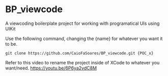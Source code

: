 # BP_viewcode
A viewcoding boilerplate project for working with programatical UIs using UIKit

Use the following command, changing the {name} for whatever you want it to be.

```
git clone https://github.com/CaioFaSoares/BP_viewcode.git {POC_x}
```

Refer to this video to rename the project inside of XCode to whatever you want/need.
https://youtu.be/6P6ya2vdC8M
